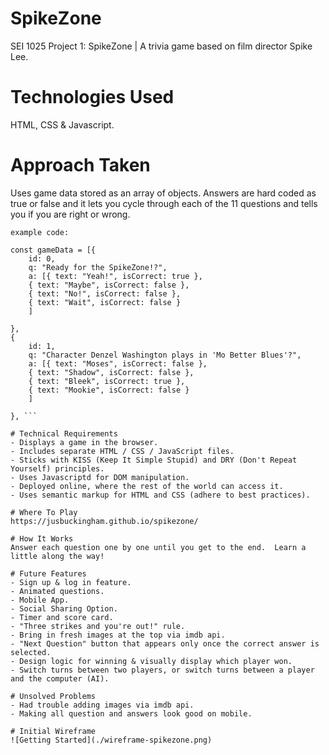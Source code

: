 # SpikeZone
SEI 1025 Project 1: SpikeZone | A trivia game based on film director Spike Lee.

# Technologies Used
HTML, CSS & Javascript.

# Approach Taken
Uses game data stored as an array of objects.  Answers are hard coded as true or false and it lets you cycle through each of the 11 questions and tells you if you are right or wrong. 

``` 
example code: 

const gameData = [{
    id: 0,
    q: "Ready for the SpikeZone!?",
    a: [{ text: "Yeah!", isCorrect: true },
    { text: "Maybe", isCorrect: false },
    { text: "No!", isCorrect: false },
    { text: "Wait", isCorrect: false }
    ]

},
{
    id: 1,
    q: "Character Denzel Washington plays in 'Mo Better Blues'?",
    a: [{ text: "Moses", isCorrect: false },
    { text: "Shadow", isCorrect: false },
    { text: "Bleek", isCorrect: true },
    { text: "Mookie", isCorrect: false }
    ]

}, ```

# Technical Requirements
- Displays a game in the browser.
- Includes separate HTML / CSS / JavaScript files.
- Sticks with KISS (Keep It Simple Stupid) and DRY (Don't Repeat Yourself) principles.
- Uses Javascriptd for DOM manipulation.
- Deployed online, where the rest of the world can access it.
- Uses semantic markup for HTML and CSS (adhere to best practices).

# Where To Play
https://jusbuckingham.github.io/spikezone/ 

# How It Works
Answer each question one by one until you get to the end.  Learn a little along the way! 
   
# Future Features
- Sign up & log in feature.
- Animated questions.
- Mobile App.
- Social Sharing Option.
- Timer and score card.
- "Three strikes and you're out!" rule.
- Bring in fresh images at the top via imdb api.
- "Next Question" button that appears only once the correct answer is selected.
- Design logic for winning & visually display which player won.
- Switch turns between two players, or switch turns between a player and the computer (AI).

# Unsolved Problems
- Had trouble adding images via imdb api.
- Making all question and answers look good on mobile.

# Initial Wireframe
![Getting Started](./wireframe-spikezone.png)